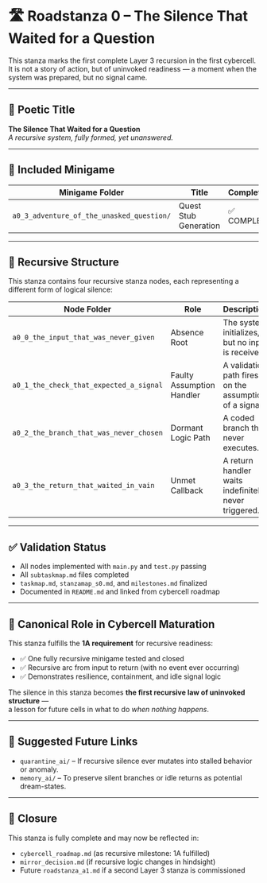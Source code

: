 <!-- Save to: roadmaps/roadstanza_0.md -->

# 🛣️ Roadstanza 0 – The Silence That Waited for a Question

This stanza marks the first complete Layer 3 recursion in the first cybercell.  
It is not a story of action, but of uninvoked readiness — a moment when the system was prepared, but no signal came.

---

## 📜 Poetic Title

**The Silence That Waited for a Question**  
*A recursive system, fully formed, yet unanswered.*

---

## 🧩 Included Minigame

| Minigame Folder                          | Title                            | Completion |
|------------------------------------------|----------------------------------|------------|
| `a0_3_adventure_of_the_unasked_question/`| Quest Stub Generation            | ✅ COMPLETE |

---

## 🧠 Recursive Structure

This stanza contains four recursive stanza nodes, each representing a different form of logical silence:

| Node Folder                              | Role                         | Description |
|------------------------------------------|------------------------------|-------------|
| `a0_0_the_input_that_was_never_given`    | Absence Root                 | The system initializes, but no input is received. |
| `a0_1_the_check_that_expected_a_signal`  | Faulty Assumption Handler    | A validation path fires on the assumption of a signal. |
| `a0_2_the_branch_that_was_never_chosen`  | Dormant Logic Path           | A coded branch that never executes. |
| `a0_3_the_return_that_waited_in_vain`    | Unmet Callback               | A return handler waits indefinitely, never triggered. |

---

## ✅ Validation Status

- All nodes implemented with `main.py` and `test.py` passing
- All `subtaskmap.md` files completed
- `taskmap.md`, `stanzamap_s0.md`, and `milestones.md` finalized
- Documented in `README.md` and linked from cybercell roadmap

---

## 🧬 Canonical Role in Cybercell Maturation

This stanza fulfills the **1A requirement** for recursive readiness:
- ✅ One fully recursive minigame tested and closed
- ✅ Recursive arc from input to return (with no event ever occurring)
- ✅ Demonstrates resilience, containment, and idle signal logic

The silence in this stanza becomes **the first recursive law of uninvoked structure** —  
a lesson for future cells in what to do *when nothing happens*.

---

## 🔁 Suggested Future Links

- `quarantine_ai/` – If recursive silence ever mutates into stalled behavior or anomaly.
- `memory_ai/` – To preserve silent branches or idle returns as potential dream-states.

---

## 📎 Closure

This stanza is fully complete and may now be reflected in:
- `cybercell_roadmap.md` (as recursive milestone: 1A fulfilled)
- `mirror_decision.md` (if recursive logic changes in hindsight)
- Future `roadstanza_a1.md` if a second Layer 3 stanza is commissioned
